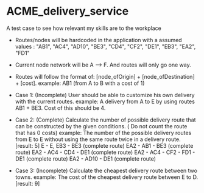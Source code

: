 # ACME_delivery_service

A test case to see how relevant my skills are to the workplace

- Routes/nodes will be hardcoded in the application with a assumed values : "AB1", "AC4", "AD10", "BE3", "CD4", "CF2", "DE1", "EB3", "EA2", "FD1"

- Current node network will be A --> F. And routes will only go one way.
- Routes will follow the format of: [node_ofOrigin] + [node_ofDestination] + [cost]. example: AB1 (from A to B with a cost of 1)

- Case 1: (Incomplete) User should be able to customize his own delivery with the current routes.
  example: A delivery from A to E by using routes AB1 + BE3. Cost of this should be 4.

- Case 2: (Complete) Calculate the number of possible delivery route that can be constructed by the given
  conditions. ( Do not count the route that has 0 costs)
  example: The number of the possible delivery routes from E to E without using
  the same route twice in a delivery route. [result: 5]
  E - E,
  EB3 - BE3 (complete route)
  EA2 - AB1 - BE3 (complete route)
  EA2 - AC4 - CD4 - DE1 (complete route)
  EA2 - AC4 - CF2 - FD1 - DE1 (complete route)
  EA2 - AD10 - DE1 (complete route)

- Case 3: (Incomplete) Calculate the cheapest delivery route between two towns.
  example: The cost of the cheapest delivery route between E to D. [result: 9]
